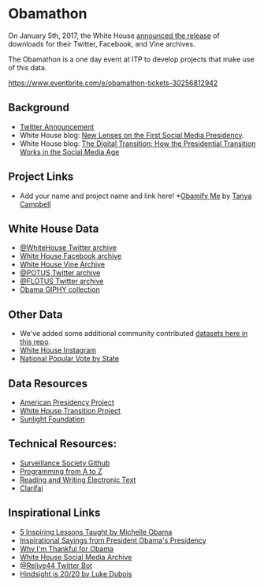 # Obamathon

On January 5th, 2017, the White House [announced the release](https://twitter.com/WhiteHouse/status/817100956349374466) of downloads for their Twitter, Facebook, and Vine archives.  

The Obamathon is a one day event at ITP to develop projects that make use of this data.

https://www.eventbrite.com/e/obamathon-tickets-30256812942

## Background

* [Twitter Announcement](https://twitter.com/WhiteHouse/status/817100956349374466)
* White House blog: [New Lenses on the First Social Media Presidency](https://www.whitehouse.gov/blog/2017/01/05/new-lenses-first-social-media-presidency).
* White House blog: [The Digital Transition: How the Presidential Transition Works in the Social Media Age](https://www.whitehouse.gov/blog/2016/10/31/digital-transition-how-presidential-transition-works-social-media-age)

## Project Links
* Add your name and project name and link here!
*[Obamify Me](https://hidden-hollows-39165.herokuapp.com/) by [Tanya Campbell](www.tanyacampbell.space)

## White House Data
* [@WhiteHouse Twitter archive](https://www.whitehouse.gov/sites/default/files/WhiteHouse111716.zip)
* [White House Facebook archive](https://www.dropbox.com/s/k0mgu8rf8cxjeoe/Approved_facebook-WhiteHouse-2016-12-13.zip?dl=0)
* [White House Vine Archive](https://www.dropbox.com/s/zetb2d5ohqmkjqo/VINE-WH-archive_1421922769494487040.zip?dl=0)
* [@POTUS Twitter archive](https://www.whitehouse.gov/sites/default/files/POTUS111716.zip)
* [@FLOTUS Twitter archive](https://www.whitehouse.gov/sites/default/files/FLOTUS111716.zip)
* [Obama GIPHY collection](http://giphy.com/obama)

## Other Data
* We've added some additional community contributed [datasets here in this repo](https://github.com/ITPNYU/Obamathon/tree/master/data).
* [White House Instagram](https://www.dropbox.com/s/0w4ajmh5w30g44v/whitehouse_instagram.zip?dl=0)
* [National Popular Vote by State](https://docs.google.com/spreadsheets/d/1b5IdNeFesQADE_dhdG_NnXafeSBUUmDR-ZZw8vidyxk/edit#gid=0)

## Data Resources
* [American Presidency Project](http://www.presidency.ucsb.edu/)
* [White House Transition Project](http://whitehousetransitionproject.org/)
* [Sunlight Foundation](https://sunlightfoundation.com/)

## Technical Resources:
* [Surveillance Society Github](https://github.com/giladlotan/surveillancesociety)
* [Programming from A to Z](http://shiffman.net/a2z/)
* [Reading and Writing Electronic Text](http://rwet.decontextualize.com/)
* [Clarifai](https://www.clarifai.com/)

## Inspirational Links
* [5 Inspiring Lessons Taught by Michelle Obama](http://www.lifehack.org/322685/5-inspiring-lessons-taught-michelle-obama)
* [Inspirational Sayings from President Obama's Presidency](http://www.quotezine.com/barack-obama-quotes-the-15-most-inspirational-sayings-of-his-presidency/)
* [Why I'm Thankful for Obama]( http://www.forwardprogressives.com/10-reasons-im-thankful-barack-obama-president/)
* [White House Social Media Archive](http://obamawhitehouse.gov.archivesocial.com/)
* [@Relive44 Twitter Bot](https://twitter.com/relive44)
* [Hindsight is 20/20 by Luke Dubois](http://hindsightisalways2020.net/)
